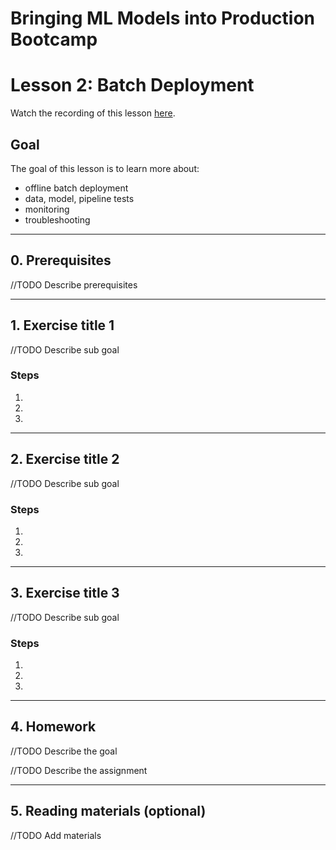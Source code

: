 # Bringing ML Models into Production Bootcamp
# Lesson 2: Batch Deployment

Watch the recording of this lesson [here](https://youtu.be/G1qxR1Hi3i8).

## Goal

The goal of this lesson is to learn more about:
- offline batch deployment
- data, model, pipeline tests
- monitoring
- troubleshooting

---

## 0. Prerequisites

//TODO Describe prerequisites

---
## 1. Exercise title 1

//TODO Describe sub goal

### Steps

1.
2.
3.

---
## 2. Exercise title 2

//TODO Describe sub goal
### Steps

1.
2.
3.

---
## 3. Exercise title 3

//TODO Describe sub goal

### Steps

1.
2.
3.

---
## 4. Homework

//TODO Describe the goal

//TODO Describe the assignment

---
## 5. Reading materials (optional)

//TODO Add materials
